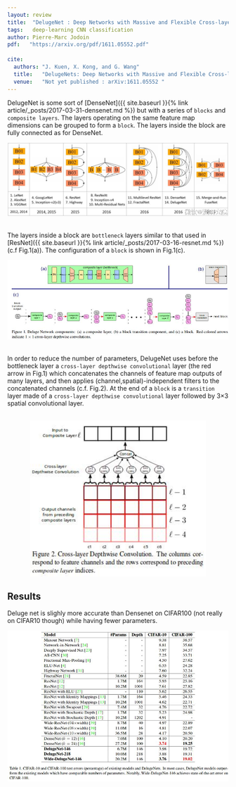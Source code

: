 ```yaml
---
layout: review
title:  "DelugeNet : Deep Networks with Massive and Flexible Cross-layer Information Inflows"
tags:   deep-learning CNN classification
author: Pierre-Marc Jodoin
pdf:   "https://arxiv.org/pdf/1611.05552.pdf"

cite:
  authors: "J. Kuen, X. Kong, and G. Wang"
  title:   "DelugeNets: Deep Networks with Massive and Flexible Cross-layer Information Inflows"
  venue:   "Not yet published : arXiv:1611.05552 "
---
```


DelugeNet is some sort of [DenseNet]({{ site.baseurl }}{% link article/_posts/2017-03-31-densenet.md %}) but with a series of `blocks` and ``composite layers``.   The layers operating on the same feature map dimensions can be grouped to form a `block`.  The layers inside the block are fully connected as for DenseNet.

<div align="middle">
  <img src="/article/images/delugeNet/sc01.jpg" width="700">
</div>

<br>

The layers inside a block are `bottleneck` layers similar to that used in [ResNet]({{ site.baseurl }}{% link article/_posts/2017-03-16-resnet.md %}) (c.f Fig.1(a)).  The configuration of a `block` is shown in Fig.1(c).  

<div align="middle">
  <img src="/article/images/delugeNet/sc02.jpg" width="800">
</div>
<br>

In order to reduce the number of parameters, DelugeNet uses before the bottleneck layer a `cross-layer depthwise convolutional` layer (the red arrow in Fig.1) which concatenates the channels of feature map outputs of many layers, and then applies (channel,spatial)-independent filters to the concatenated channels (c.f. Fig.2).  At the end of a `block` is a `transition` layer made of a `cross-layer depthwise convolutional` layer followed by 3×3 spatial convolutional layer.

<br>


<div align="middle">
  <img src="/article/images/delugeNet/sc04.jpg" width="400">
</div>

## Results

Deluge net is slighly more accurate than Densenet on CIFAR100 (not really on CIFAR10 though) while having fewer parameters.

<div align="middle">
  <img src="/article/images/delugeNet/sc03.jpg" width="800">
</div>

